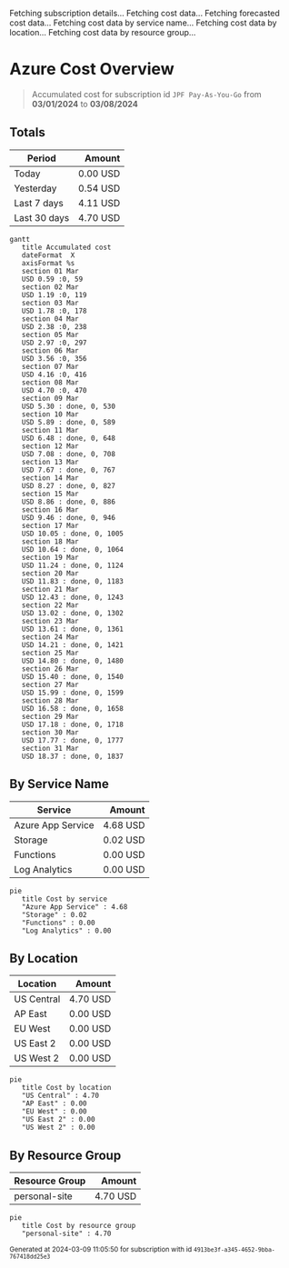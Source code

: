 Fetching subscription details...
Fetching cost data...
Fetching forecasted cost data...
Fetching cost data by service name...
Fetching cost data by location...
Fetching cost data by resource group...
# Azure Cost Overview

> Accumulated cost for subscription id `JPF Pay-As-You-Go` from **03/01/2024** to **03/08/2024**

## Totals

|Period|Amount|
|---|---:|
|Today|0.00 USD|
|Yesterday|0.54 USD|
|Last 7 days|4.11 USD|
|Last 30 days|4.70 USD|

```mermaid
gantt
   title Accumulated cost
   dateFormat  X
   axisFormat %s
   section 01 Mar
   USD 0.59 :0, 59
   section 02 Mar
   USD 1.19 :0, 119
   section 03 Mar
   USD 1.78 :0, 178
   section 04 Mar
   USD 2.38 :0, 238
   section 05 Mar
   USD 2.97 :0, 297
   section 06 Mar
   USD 3.56 :0, 356
   section 07 Mar
   USD 4.16 :0, 416
   section 08 Mar
   USD 4.70 :0, 470
   section 09 Mar
   USD 5.30 : done, 0, 530
   section 10 Mar
   USD 5.89 : done, 0, 589
   section 11 Mar
   USD 6.48 : done, 0, 648
   section 12 Mar
   USD 7.08 : done, 0, 708
   section 13 Mar
   USD 7.67 : done, 0, 767
   section 14 Mar
   USD 8.27 : done, 0, 827
   section 15 Mar
   USD 8.86 : done, 0, 886
   section 16 Mar
   USD 9.46 : done, 0, 946
   section 17 Mar
   USD 10.05 : done, 0, 1005
   section 18 Mar
   USD 10.64 : done, 0, 1064
   section 19 Mar
   USD 11.24 : done, 0, 1124
   section 20 Mar
   USD 11.83 : done, 0, 1183
   section 21 Mar
   USD 12.43 : done, 0, 1243
   section 22 Mar
   USD 13.02 : done, 0, 1302
   section 23 Mar
   USD 13.61 : done, 0, 1361
   section 24 Mar
   USD 14.21 : done, 0, 1421
   section 25 Mar
   USD 14.80 : done, 0, 1480
   section 26 Mar
   USD 15.40 : done, 0, 1540
   section 27 Mar
   USD 15.99 : done, 0, 1599
   section 28 Mar
   USD 16.58 : done, 0, 1658
   section 29 Mar
   USD 17.18 : done, 0, 1718
   section 30 Mar
   USD 17.77 : done, 0, 1777
   section 31 Mar
   USD 18.37 : done, 0, 1837
```

## By Service Name

|Service|Amount|
|---|---:|
|Azure App Service|4.68 USD|
|Storage|0.02 USD|
|Functions|0.00 USD|
|Log Analytics|0.00 USD|

```mermaid
pie
   title Cost by service
   "Azure App Service" : 4.68
   "Storage" : 0.02
   "Functions" : 0.00
   "Log Analytics" : 0.00
```

## By Location

|Location|Amount|
|---|---:|
|US Central|4.70 USD|
|AP East|0.00 USD|
|EU West|0.00 USD|
|US East 2|0.00 USD|
|US West 2|0.00 USD|

```mermaid
pie
   title Cost by location
   "US Central" : 4.70
   "AP East" : 0.00
   "EU West" : 0.00
   "US East 2" : 0.00
   "US West 2" : 0.00
```

## By Resource Group

|Resource Group|Amount|
|---|---:|
|personal-site|4.70 USD|

```mermaid
pie
   title Cost by resource group
   "personal-site" : 4.70
```

<sup>Generated at 2024-03-09 11:05:50 for subscription with id `4913be3f-a345-4652-9bba-767418dd25e3`</sup>
